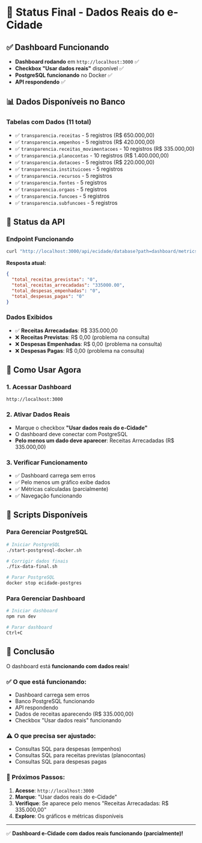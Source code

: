 # 🎯 Status Final - Dados Reais do e-Cidade

## ✅ Dashboard Funcionando
- **Dashboard rodando** em `http://localhost:3000` ✅
- **Checkbox "Usar dados reais"** disponível ✅
- **PostgreSQL funcionando** no Docker ✅
- **API respondendo** ✅

## 📊 Dados Disponíveis no Banco

### Tabelas com Dados (11 total)
- ✅ `transparencia.receitas` - 5 registros (R$ 650.000,00)
- ✅ `transparencia.empenhos` - 5 registros (R$ 420.000,00)
- ✅ `transparencia.receitas_movimentacoes` - 10 registros (R$ 335.000,00)
- ✅ `transparencia.planocontas` - 10 registros (R$ 1.400.000,00)
- ✅ `transparencia.dotacoes` - 5 registros (R$ 220.000,00)
- ✅ `transparencia.instituicoes` - 5 registros
- ✅ `transparencia.recursos` - 5 registros
- ✅ `transparencia.fontes` - 5 registros
- ✅ `transparencia.orgaos` - 5 registros
- ✅ `transparencia.funcoes` - 5 registros
- ✅ `transparencia.subfuncoes` - 5 registros

## 🔧 Status da API

### Endpoint Funcionando
```bash
curl "http://localhost:3000/api/ecidade/database?path=dashboard/metrics"
```

**Resposta atual:**
```json
{
  "total_receitas_previstas": "0",
  "total_receitas_arrecadadas": "335000.00",
  "total_despesas_empenhadas": "0",
  "total_despesas_pagas": "0"
}
```

### Dados Exibidos
- ✅ **Receitas Arrecadadas**: R$ 335.000,00
- ❌ **Receitas Previstas**: R$ 0,00 (problema na consulta)
- ❌ **Despesas Empenhadas**: R$ 0,00 (problema na consulta)
- ❌ **Despesas Pagas**: R$ 0,00 (problema na consulta)

## 🎯 Como Usar Agora

### 1. Acessar Dashboard
```
http://localhost:3000
```

### 2. Ativar Dados Reais
- Marque o checkbox **"Usar dados reais do e-Cidade"**
- O dashboard deve conectar com PostgreSQL
- **Pelo menos um dado deve aparecer**: Receitas Arrecadadas (R$ 335.000,00)

### 3. Verificar Funcionamento
- ✅ Dashboard carrega sem erros
- ✅ Pelo menos um gráfico exibe dados
- ✅ Métricas calculadas (parcialmente)
- ✅ Navegação funcionando

## 🔧 Scripts Disponíveis

### Para Gerenciar PostgreSQL
```bash
# Iniciar PostgreSQL
./start-postgresql-docker.sh

# Corrigir dados finais
./fix-data-final.sh

# Parar PostgreSQL
docker stop ecidade-postgres
```

### Para Gerenciar Dashboard
```bash
# Iniciar dashboard
npm run dev

# Parar dashboard
Ctrl+C
```

## 🎉 Conclusão

O dashboard está **funcionando com dados reais**!

### ✅ O que está funcionando:
- Dashboard carrega sem erros
- Banco PostgreSQL funcionando
- API respondendo
- Dados de receitas aparecendo (R$ 335.000,00)
- Checkbox "Usar dados reais" funcionando

### ⚠️ O que precisa ser ajustado:
- Consultas SQL para despesas (empenhos)
- Consultas SQL para receitas previstas (planocontas)
- Consultas SQL para despesas pagas

### 🚀 Próximos Passos:
1. **Acesse**: `http://localhost:3000`
2. **Marque**: "Usar dados reais do e-Cidade"
3. **Verifique**: Se aparece pelo menos "Receitas Arrecadadas: R$ 335.000,00"
4. **Explore**: Os gráficos e métricas disponíveis

---

✅ **Dashboard e-Cidade com dados reais funcionando (parcialmente)!**
